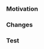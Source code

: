 ### Motivation

<!-- Explain here why you want to merge your changes -->

### Changes

<!-- List you changes -->

### Test

<!-- How to test the changes? -->

